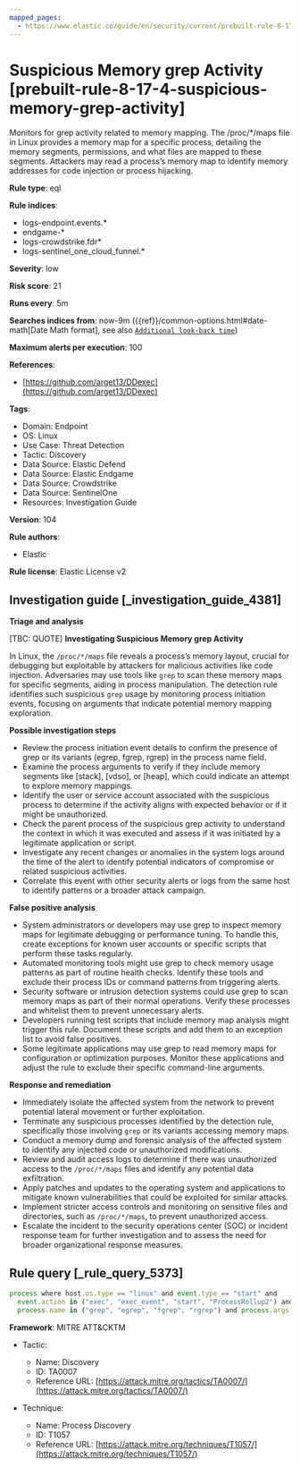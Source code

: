 ```yaml
---
mapped_pages:
  - https://www.elastic.co/guide/en/security/current/prebuilt-rule-8-17-4-suspicious-memory-grep-activity.html
---
```


# Suspicious Memory grep Activity [prebuilt-rule-8-17-4-suspicious-memory-grep-activity]

Monitors for grep activity related to memory mapping. The /proc/*/maps file in Linux provides a memory map for a specific process, detailing the memory segments, permissions, and what files are mapped to these segments. Attackers may read a process’s memory map to identify memory addresses for code injection or process hijacking.

**Rule type**: eql

**Rule indices**:

* logs-endpoint.events.*
* endgame-*
* logs-crowdstrike.fdr*
* logs-sentinel_one_cloud_funnel.*

**Severity**: low

**Risk score**: 21

**Runs every**: 5m

**Searches indices from**: now-9m ({{ref}}/common-options.html#date-math[Date Math format], see also [`Additional look-back time`](docs-content://solutions/security/detect-and-alert/create-detection-rule.md#rule-schedule))

**Maximum alerts per execution**: 100

**References**:

* [https://github.com/arget13/DDexec](https://github.com/arget13/DDexec)

**Tags**:

* Domain: Endpoint
* OS: Linux
* Use Case: Threat Detection
* Tactic: Discovery
* Data Source: Elastic Defend
* Data Source: Elastic Endgame
* Data Source: Crowdstrike
* Data Source: SentinelOne
* Resources: Investigation Guide

**Version**: 104

**Rule authors**:

* Elastic

**Rule license**: Elastic License v2

## Investigation guide [_investigation_guide_4381]

**Triage and analysis**

[TBC: QUOTE]
**Investigating Suspicious Memory grep Activity**

In Linux, the `/proc/*/maps` file reveals a process’s memory layout, crucial for debugging but exploitable by attackers for malicious activities like code injection. Adversaries may use tools like `grep` to scan these memory maps for specific segments, aiding in process manipulation. The detection rule identifies such suspicious `grep` usage by monitoring process initiation events, focusing on arguments that indicate potential memory mapping exploration.

**Possible investigation steps**

* Review the process initiation event details to confirm the presence of grep or its variants (egrep, fgrep, rgrep) in the process name field.
* Examine the process arguments to verify if they include memory segments like [stack], [vdso], or [heap], which could indicate an attempt to explore memory mappings.
* Identify the user or service account associated with the suspicious process to determine if the activity aligns with expected behavior or if it might be unauthorized.
* Check the parent process of the suspicious grep activity to understand the context in which it was executed and assess if it was initiated by a legitimate application or script.
* Investigate any recent changes or anomalies in the system logs around the time of the alert to identify potential indicators of compromise or related suspicious activities.
* Correlate this event with other security alerts or logs from the same host to identify patterns or a broader attack campaign.

**False positive analysis**

* System administrators or developers may use grep to inspect memory maps for legitimate debugging or performance tuning. To handle this, create exceptions for known user accounts or specific scripts that perform these tasks regularly.
* Automated monitoring tools might use grep to check memory usage patterns as part of routine health checks. Identify these tools and exclude their process IDs or command patterns from triggering alerts.
* Security software or intrusion detection systems could use grep to scan memory maps as part of their normal operations. Verify these processes and whitelist them to prevent unnecessary alerts.
* Developers running test scripts that include memory map analysis might trigger this rule. Document these scripts and add them to an exception list to avoid false positives.
* Some legitimate applications may use grep to read memory maps for configuration or optimization purposes. Monitor these applications and adjust the rule to exclude their specific command-line arguments.

**Response and remediation**

* Immediately isolate the affected system from the network to prevent potential lateral movement or further exploitation.
* Terminate any suspicious processes identified by the detection rule, specifically those involving `grep` or its variants accessing memory maps.
* Conduct a memory dump and forensic analysis of the affected system to identify any injected code or unauthorized modifications.
* Review and audit access logs to determine if there was unauthorized access to the `/proc/*/maps` files and identify any potential data exfiltration.
* Apply patches and updates to the operating system and applications to mitigate known vulnerabilities that could be exploited for similar attacks.
* Implement stricter access controls and monitoring on sensitive files and directories, such as `/proc/*/maps`, to prevent unauthorized access.
* Escalate the incident to the security operations center (SOC) or incident response team for further investigation and to assess the need for broader organizational response measures.


## Rule query [_rule_query_5373]

```js
process where host.os.type == "linux" and event.type == "start" and
  event.action in ("exec", "exec_event", "start", "ProcessRollup2") and
  process.name in ("grep", "egrep", "fgrep", "rgrep") and process.args in ("[stack]", "[vdso]", "[heap]")
```

**Framework**: MITRE ATT&CKTM

* Tactic:

    * Name: Discovery
    * ID: TA0007
    * Reference URL: [https://attack.mitre.org/tactics/TA0007/](https://attack.mitre.org/tactics/TA0007/)

* Technique:

    * Name: Process Discovery
    * ID: T1057
    * Reference URL: [https://attack.mitre.org/techniques/T1057/](https://attack.mitre.org/techniques/T1057/)




